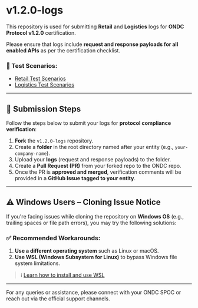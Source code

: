 # v1.2.0-logs

This repository is used for submitting **Retail** and **Logistics** logs for **ONDC Protocol v1.2.0** certification.

Please ensure that logs include **request and response payloads for all enabled APIs** as per the certification checklist.

### 🔗 Test Scenarios:
- [Retail Test Scenarios](https://docs.google.com/spreadsheets/d/1JZV6ZQzXcHUsOwegGtArX3DdIXYIy3gxkhQ00q7kICc/edit#gid=1367601795)
- [Logistics Test Scenarios](https://docs.google.com/spreadsheets/d/1JZV6ZQzXcHUsOwegGtArX3DdIXYIy3gxkhQ00q7kICc/edit#gid=1670900093)

---

## 📌 Submission Steps

Follow the steps below to submit your logs for **protocol compliance verification**:

1. **Fork** the `v1.2.0-logs` repository.
2. Create a **folder** in the root directory named after your entity (e.g., `your-company-name`).
3. Upload your **logs** (request and response payloads) to the folder.
4. Create a **Pull Request (PR)** from your forked repo to the ONDC repo.
5. Once the PR is **approved and merged**, verification comments will be provided in a **GitHub Issue tagged to your entity**.

---

## ⚠️ Windows Users – Cloning Issue Notice

If you're facing issues while cloning the repository on **Windows OS** (e.g., trailing spaces or file path errors), you may try the following solutions:

### ✅ Recommended Workarounds:
1. **Use a different operating system** such as Linux or macOS.
2. **Use WSL (Windows Subsystem for Linux)** to bypass Windows file system limitations.

> ℹ️ [Learn how to install and use WSL](https://learn.microsoft.com/en-us/windows/wsl/install)

---

For any queries or assistance, please connect with your ONDC SPOC or reach out via the official support channels.

